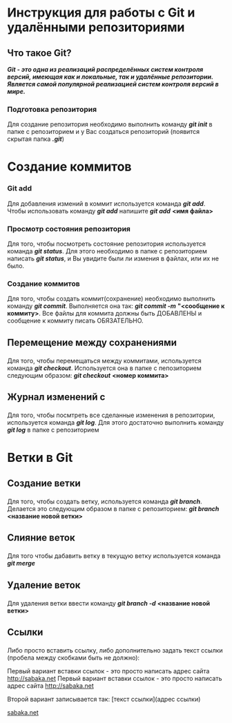 # **Инструкция для работы с Git и удалёнными репозиториями**
## **Что такое Git?**
***Git - это одна из реализаций распределённых систем контроля версий, имеющая как и локальные, так и удалённые репозитории. Является самой популярной реализацией систем контроля версий в мире.***

### **Подготовка репозитория**
Для создание репозитория необходимо выполнить команду ***git init*** в папке с репозиторием и у Вас создаться репозиторий (появится скрытая папка ***.git***) <br></p>

# Создание коммитов
### Git add <br></p>
Для добавления измений в коммит используется команда ***git add***. Чтобы использовать команду ***git add*** напишите ***git add*** **<имя файла>**

### **Просмотр состояния репозитория** <br></p>
Для того, чтобы посмотреть состояние репозитория используется команда ***git status***. Для этого необходимо в папке с репозиторием написать ***git status***, и Вы увидите были ли измения в файлах, или их не было.

### **Создание коммитов** <br></p>
Для того, чтобы создать коммит(сохранение) необходимо выполнить команду ***git commit***. Выполняется она так: ***git commit -m*** **"<сообщение к коммиту>**. Все файлы для коммита должны быть ДОБАВЛЕНЫ и сообщение к коммиту писать ОБЯЗАТЕЛЬНО.

## **Перемещение между сохранениями** <br></p>
Для того, чтобы перемещаться между коммитами, используется команда ***git checkout***. Используется она в папке с пепозиторием следующим образом: ***git checkout*** **<номер коммита>**

## **Журнал изменений** c<br></p>
Для того, чтобы посмтреть все сделанные изменения в репозитории, используется команда ***git log***. Для этого достаточно выполнить команду ***git log*** в папке с репозиторием

# Ветки в Git
## **Создание ветки** <br></p>
Для того, чтобы создать ветку, используется команда ***git branch***. Делается это следующим образом в папке с репозиторием: ***git branch*** **<название новой ветки>**

## **Слияние веток** <br></p>
Для того чтобы дабавить ветку в текущую ветку используется команда ***git merge***

## **Удаление веток** <br></p>
Для удаления ветки ввести команду ***git branch -d*** **<название новой ветки>** 

## **Ссылки** <br></p>

Либо просто вставить ссылку, либо дополнительно задать текст ссылки (пробела между скобками быть не должно):

Первый вариант вставки ссылок - это просто написать адрес сайта http://sabaka.net
Первый вариант вставки ссылок - это просто написать адрес сайта http://sabaka.net

Второй вариант записывается так: [текст ссылки](адрес ссылки)

[sabaka.net](http://sabaka.net)